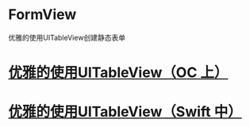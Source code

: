 # FormView
优雅的使用UITableView创建静态表单

# [优雅的使用UITableView（OC 上）](https://juejin.im/post/5a348a9b6fb9a0451a7672bb)

# [优雅的使用UITableView（Swift 中）](https://juejin.im/post/5a64509cf265da3e36415bd3)
